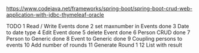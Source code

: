 https://www.codejava.net/frameworks/spring-boot/spring-boot-crud-web-application-with-jdbc-thymeleaf-oracle


TODO
1  Read / Write Events         done
2  set maxnumber in Events     done
3  Date to date type
4  Edit Event                  done
5  delete Event                done
6  Person CRUD                 done
7  Person to Generic           done
8  Event to Generic            done
9  Coupling persons to events
10 Add number of rounds
11 Generate Round 1
12 List with result
